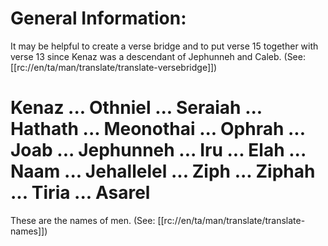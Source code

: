 # General Information:

It may be helpful to create a verse bridge and to put verse 15 together with verse 13 since Kenaz was a descendant of Jephunneh and Caleb. (See: [[rc://en/ta/man/translate/translate-versebridge]])

# Kenaz ... Othniel ... Seraiah ... Hathath ... Meonothai ... Ophrah ... Joab ... Jephunneh ... Iru ... Elah ... Naam ... Jehallelel ... Ziph ... Ziphah ... Tiria ... Asarel

These are the names of men. (See: [[rc://en/ta/man/translate/translate-names]])

